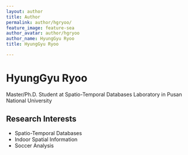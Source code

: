 ```yaml
---
layout: author
title: Author
permalink: author/hgryoo/
feature_image: feature-sea
author_avatar: author/hgryoo
author_name: HyungGyu Ryoo
title: HyungGyu Ryoo

---
```


# HyungGyu Ryoo

Master/Ph.D. Student at Spatio-Temporal Databases Laboratory in Pusan National University

## Research Interests
- Spatio-Temporal Databases
- Indoor Spatial Information
- Soccer Analysis
